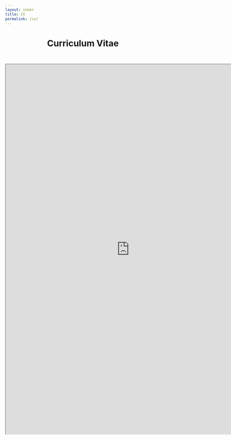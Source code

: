 ```yaml
---
layout: inner
title: CV
permalink: /cv/
---
```


# <center> Curriculum Vitae </center>

<head>
<link rel="shortcut icon" type="image/png" href="/favicon2.png">
</head>

<p>&nbsp;
</p>

<!-- <p style="font-size:15px;font-family: 'Source Sans Pro', sans-serif"> -->
<!-- You can find my <i>curriculum vitae</i> <a style="color: #081b88" href=https://drive.google.com/file/d/1YCHajVa2H_Srx2DMKxyvM1FThWdP848C/view?usp=share_link" target="_blank"><u>here</u></a>. -->
<!--  </p> -->

<!-- <p>&nbsp;</p> -->

<!-- Embedding the CV PDF -->
<center>
  <iframe src="https://drive.google.com/file/d/1Q79ZdZDi0tXYvBy4UZQdzYQTrBe7g5vU/view?usp=share_link" width="800px" height="1200px"></iframe>
</center>
